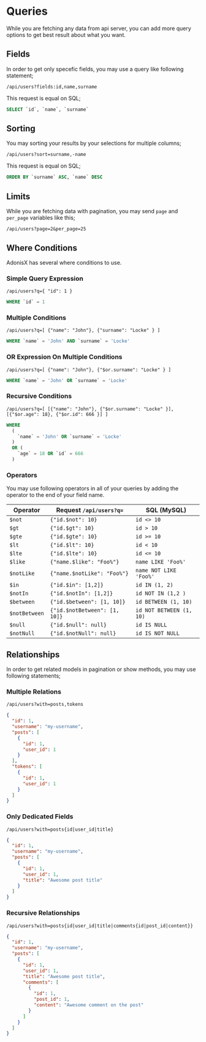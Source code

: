 # Queries

While you are fetching any data from api server, you can add more query options to get best result about what you want.

## Fields

In order to get only specefic fields, you may use a query like following statement;

```
/api/users?fields:id,name,surname
```

This request is equal on SQL;

```sql
SELECT `id`, `name`, `surname`
```

## Sorting

You may sorting your results by your selections for multiple columns;

```
/api/users?sort=surname,-name
```

This request is equal on SQL;

```sql
ORDER BY `surname` ASC, `name` DESC
```

## Limits

While you are fetching data with pagination, you may send `page` and `per_page` variables like this;

```
/api/users?page=2&per_page=25
```

## Where Conditions

AdonisX has several where conditions to use.

### Simple Query Expression

```
/api/users?q={ "id": 1 }
```

```sql
WHERE `id` = 1
```

### Multiple Conditions

```
/api/users?q=[ {"name": "John"}, {"surname": "Locke" } ]
```

```sql
WHERE `name` = 'John' AND `surname` = 'Locke'
```

### OR Expression On Multiple Conditions

```
/api/users?q=[ {"name": "John"}, {"$or.surname": "Locke" } ]
```

```sql
WHERE `name` = 'John' OR `surname` = 'Locke'
```

### Recursive Conditions

```
/api/users?q=[ [{"name": "John"}, {"$or.surname": "Locke" }], [{"$or.age": 18}, {"$or.id": 666 }] ]
```

```sql
WHERE
  (
    `name` = 'John' OR `surname` = 'Locke'
  )
  OR (
    `age` = 18 OR `id` = 666
  )
```

### Operators

You may use following operators in all of your queries by adding the operator to the end of your field name.

| Operator        | Request `/api/users?q=`        | SQL (MySQL)              |
|-----------------|--------------------------------|--------------------------|
| `$not`          | `{"id.$not": 10}`              | `id <> 10`               |
| `$gt`           | `{"id.$gt": 10}`               | `id > 10`                |
| `$gte`          | `{"id.$gte": 10}`              | `id >= 10`               |
| `$lt`           | `{"id.$lt": 10}`               | `id < 10`                |
| `$lte`          | `{"id.$lte": 10}`              | `id <= 10`               |
| `$like`         | `{"name.$like": "Foo%"}`       | `name LIKE 'Foo%'`       |
| `$notLike`      | `{"name.$notLike": "Foo%"}`    | `name NOT LIKE 'Foo%'`   |
| `$in`           | `{"id.$in": [1,2]}`            | `id IN (1, 2)`           |
| `$notIn`        | `{"id.$notIn": [1,2]}`         | `id NOT IN (1,2 )`       |
| `$between`      | `{"id.$between": [1, 10]}`     | `id BETWEEN (1, 10)`     |
| `$notBetween`   | `{"id.$notBetween": [1, 10]}`  | `id NOT BETWEEN (1, 10)` |
| `$null`         | `{"id.$null": null}`           | `id IS NULL`             |
| `$notNull`      | `{"id.$notNull": null}`        | `id IS NOT NULL`         |

## Relationships

In order to get related models in pagination or show methods, you may use following statements;

### Multiple Relations

```
/api/users?with=posts,tokens
```

```json
{
  "id": 1,
  "username": "my-username",
  "posts": [
    {
      "id": 1,
      "user_id": 1
    }
  ],
  "tokens": [
    {
      "id": 1,
      "user_id": 1
    }
  ]
}
```

### Only Dedicated Fields

```
/api/users?with=posts{id|user_id|title}
```

```json
{
  "id": 1,
  "username": "my-username",
  "posts": [
    {
      "id": 1,
      "user_id": 1,
      "title": "Awesome post title"
    }
  ]
}
```

### Recursive Relationships

```
/api/users?with=posts{id|user_id|title|comments{id|post_id|content}}
```

```json
{
  "id": 1,
  "username": "my-username",
  "posts": [
    {
      "id": 1,
      "user_id": 1,
      "title": "Awesome post title",
      "comments": [
        {
          "id": 1,
          "post_id": 1,
          "content": "Awesome comment on the post"
        }
      ]
    }
  ]
}
```